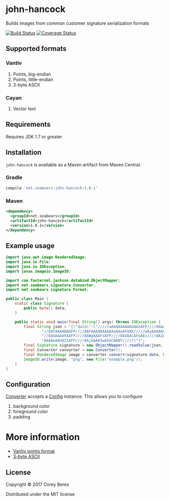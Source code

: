 # john-hancock

Builds images from common customer signature serialization formats

[![Build Status](https://travis-ci.org/cberes/john-hancock.svg?branch=master)](https://travis-ci.org/cberes/john-hancock)
[![Coverage Status](https://coveralls.io/repos/github/cberes/john-hancock/badge.svg?branch=master)](https://coveralls.io/github/cberes/john-hancock?branch=master)

## Supported formats

### Vantiv

1. Points, big-endian
2. Points, little-endian
3. 3-byte ASCII

### Cayan

1. Vector text

## Requirements

Requires JDK 1.7 or greater

## Installation

`john-hancock` is available as a Maven artifact from Maven Central.

### Gradle

```groovy
compile 'net.seabears:john-hancock:1.0.1'
```

### Maven

```xml
<dependency>
  <groupId>net.seabears</groupId>
  <artifactId>john-hancock</artifactId>
  <version>1.0.1</version>
</dependency>
```

## Example usage

```java
import java.awt.image.RenderedImage;
import java.io.File;
import java.io.IOException;
import javax.imageio.ImageIO;

import com.fasterxml.jackson.databind.ObjectMapper;
import net.seabears.signature.Converter;
import net.seabears.signature.Format;

public class Main {
    static class Signature {
        public byte[] data;
    }

    public static void main(final String[] args) throws IOException {
        final String json = "{\"data\":\"/////wAAAAAAAAAUAAoAFP////8AAAAAAAoAAP////8AAAAKAAcACv//" +
                "//8AFAAAABQAFP////8AFAAAAB4AAAAeAAoAFAAK/////wAyAAAAKAAAACgACgAyAAoAMgAUACgAFP//" +
                "//8AUAAAAFAAFP////8AWgAAAFoAFP////8AUAACAFoAEv////8AZAAAAGQAFABuABQAbgAA/////wB4" +
                "AAAAeAAUAIIAFP////8AjAAAAIwAFACWABT/////\"}";
        final Signature signature = new ObjectMapper().readValue(json, Signature.class);
        final Converter converter = new Converter();
        final RenderedImage image = converter.convert(signature.data, Format.POINTS_BIG_ENDIAN);
        ImageIO.write(image, "png", new File("example.png"));
    }
}

```

## Configuration

[Converter](src/main/java/net/seabears/signature/Converter.java) accepts a [Config](src/main/java/net/seabears/signature/Config.java) instance. This allows you to configure

1. background color
2. foreground color
3. padding

# More information

- [Vantiv points format](https://developer.vantiv.com/thread/1830)
- [3-byte ASCII](https://social.msdn.microsoft.com/Forums/vstudio/en-US/1dc7421a-56dc-4698-ac33-9c79e25fde36/saving-series-of-point-data-in-c)

## License

Copyright © 2017 Corey Beres

Distributed under the MIT license

